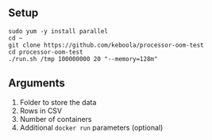 ## Setup

```
sudo yum -y install parallel
cd ~
git clone https://github.com/keboola/processor-oom-test
cd processor-oom-test
./run.sh /tmp 100000000 20 "--memory=128m"
```

## Arguments

 1) Folder to store the data
 2) Rows in CSV
 3) Number of containers
 4) Additional `docker run` parameters (optional)
